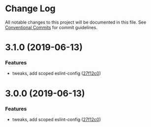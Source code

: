 # Change Log

All notable changes to this project will be documented in this file.
See [Conventional Commits](https://conventionalcommits.org) for commit guidelines.

# 3.1.0 (2019-06-13)


### Features

* tweaks, add scoped eslint-config ([27f12c0](https://github.com/tunnckoCoreHQ/opensource/commit/27f12c0))





# 3.0.0 (2019-06-13)


### Features

* tweaks, add scoped eslint-config ([27f12c0](https://github.com/tunnckoCoreHQ/opensource/commit/27f12c0))
